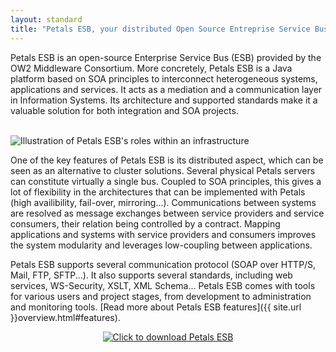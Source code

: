 ```yaml
---
layout: standard
title: "Petals ESB, your distributed Open Source Entreprise Service Bus"
---
```

Petals ESB is an open-source Enterprise Service Bus (ESB) provided by the OW2 Middleware Consortium. 
More concretely, Petals ESB is a Java platform based on SOA principles to interconnect heterogeneous systems, applications and services. It acts as a mediation and a communication layer in Information Systems. Its architecture and supported standards make it a valuable solution for both integration and SOA projects.

<br />
<img src="http://files.petalslink.com/img/community/petals_esb_core-concept_en.png" alt="Illustration of Petals ESB's roles within an infrastructure" title="How Petals ESB helps you build a SOA infrastructure">
<br />

One of the key features of Petals ESB is its distributed aspect, which can be seen as an alternative to cluster solutions.
Several physical Petals servers can constitute virtually a single bus. Coupled to SOA principles, this gives a lot of flexibility in the architectures that can be implemented with Petals (high availibility, fail-over, mirroring...). Communications between systems are resolved as message exchanges between service providers and service consumers, their relation being controlled by a contract. Mapping applications and systems with service providers and consumers improves the system modularity and leverages low-coupling between applications.

Petals ESB supports several communication protocol (SOAP over HTTP/S, Mail, FTP, SFTP...). It also supports several standards, including web services, WS-Security, XSLT, XML Schema... Petals ESB comes with tools for various users and project stages, from development to administration and monitoring tools. [Read more about Petals ESB features]({{ site.url }}overview.html#features).

<div style="text-align:center;"><a xmlns="http://www.w3.org/1999/xhtml" onclick="javascript:urchinTracker('/downloads/petals-esb-distrib-4.0');" href="http://download.petalslink.com/petals-esb/petals-esb-distrib-4.0.zip">
<img title="Download Petals ESB" alt="Click to download Petals ESB" src="http://files.petalslink.com/img/site_download/download_petals-esb.png"/></a></div>

